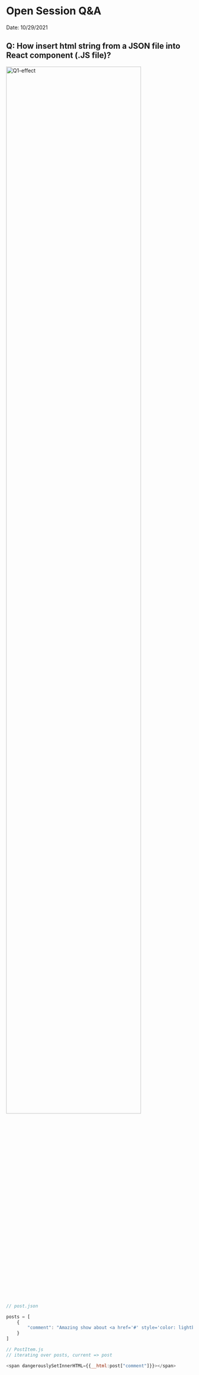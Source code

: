 # Open Session Q&A

Date: 10/29/2021

## Q: How insert html string from a JSON file into React component (.JS file)?

<img src="C:\Users\jessi\AppData\Roaming\Typora\typora-user-images\image-20211029145917569.png" alt="Q1-effect" style="width:85%;"/>

```javascript
// post.json

posts = [
	{
        "comment": "Amazing show about <a href='#' style='color: lightblue;' class='wd-no-decor wd-bluetxt'>@Inspiration4x</a> mission!"
    }
]
```

```javascript
// PostItem.js
// iterating over posts, current => post

<span dangerouslySetInnerHTML={{__html:post["comment"]}}></span>
```



